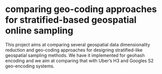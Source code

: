 # comparing geo-coding approaches for stratified-based geospatial online sampling

This project aims at comparing several geospatial data dimensionality reduction and geo-coding approaches for designing stratified-like geospatial sampling methods. We have it implemented for geohash encoding and we aim at comparing that with Uber’s H3 and Googles S2 geo-encoding systems. 
